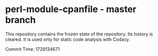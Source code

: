 # perl-module-cpanfile - master branch

This repository contains the frozen state of the repository.
Its history is cleared. It is used only for static code
analysis with Codacy.

Commit Time: 1729134671
